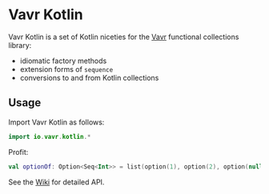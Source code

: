 # Vavr Kotlin

Vavr Kotlin is a set of Kotlin niceties for the [Vavr](http://vavr.io) functional collections library:
- idiomatic factory methods
- extension forms of `sequence`
- conversions to and from Kotlin collections

## Usage

Import Vavr Kotlin as follows:
```kotlin
import io.vavr.kotlin.*
```

Profit:
```kotlin
val optionOf: Option<Seq<Int>> = list(option(1), option(2), option(null)).sequence()
```

See the [Wiki](https://github.com/vavr-io/vavr-kotlin/wiki) for detailed API.
